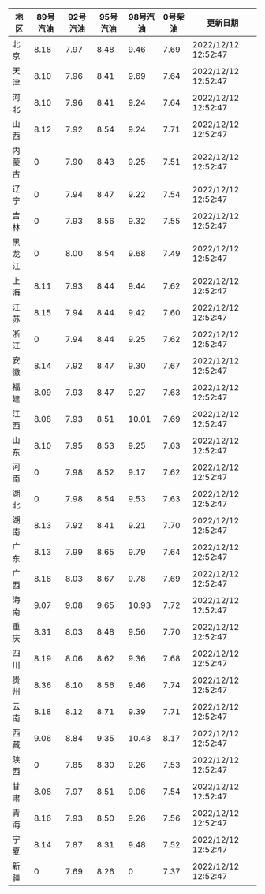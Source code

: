| 地区 | 89号汽油 | 92号汽油 | 95号汽油 | 98号汽油 | 0号柴油 | 更新日期 |
| --- | --- | --- | --- | --- | --- | --- |
| 北京 | 8.18 | 7.97 | 8.48 | 9.46 | 7.69 | 2022/12/12 12:52:47 |
| 天津 | 8.10 | 7.96 | 8.41 | 9.69 | 7.64 | 2022/12/12 12:52:47 |
| 河北 | 8.10 | 7.96 | 8.41 | 9.24 | 7.64 | 2022/12/12 12:52:47 |
| 山西 | 8.12 | 7.92 | 8.54 | 9.24 | 7.71 | 2022/12/12 12:52:47 |
| 内蒙古 | 0 | 7.90 | 8.43 | 9.25 | 7.51 | 2022/12/12 12:52:47 |
| 辽宁 | 0 | 7.94 | 8.47 | 9.22 | 7.54 | 2022/12/12 12:52:47 |
| 吉林 | 0 | 7.93 | 8.56 | 9.32 | 7.55 | 2022/12/12 12:52:47 |
| 黑龙江 | 0 | 8.00 | 8.54 | 9.68 | 7.49 | 2022/12/12 12:52:47 |
| 上海 | 8.11 | 7.93 | 8.44 | 9.44 | 7.62 | 2022/12/12 12:52:47 |
| 江苏 | 8.15 | 7.94 | 8.44 | 9.42 | 7.60 | 2022/12/12 12:52:47 |
| 浙江 | 0 | 7.94 | 8.44 | 9.25 | 7.62 | 2022/12/12 12:52:47 |
| 安徽 | 8.14 | 7.92 | 8.47 | 9.30 | 7.67 | 2022/12/12 12:52:47 |
| 福建 | 8.09 | 7.93 | 8.47 | 9.27 | 7.63 | 2022/12/12 12:52:47 |
| 江西 | 8.08 | 7.93 | 8.51 | 10.01 | 7.69 | 2022/12/12 12:52:47 |
| 山东 | 8.10 | 7.95 | 8.53 | 9.25 | 7.63 | 2022/12/12 12:52:47 |
| 河南 | 0 | 7.98 | 8.52 | 9.17 | 7.62 | 2022/12/12 12:52:47 |
| 湖北 | 0 | 7.98 | 8.54 | 9.53 | 7.63 | 2022/12/12 12:52:47 |
| 湖南 | 8.13 | 7.92 | 8.41 | 9.21 | 7.70 | 2022/12/12 12:52:47 |
| 广东 | 8.13 | 7.99 | 8.65 | 9.79 | 7.64 | 2022/12/12 12:52:47 |
| 广西 | 8.18 | 8.03 | 8.67 | 9.78 | 7.69 | 2022/12/12 12:52:47 |
| 海南 | 9.07 | 9.08 | 9.65 | 10.93 | 7.72 | 2022/12/12 12:52:47 |
| 重庆 | 8.31 | 8.03 | 8.48 | 9.56 | 7.70 | 2022/12/12 12:52:47 |
| 四川 | 8.19 | 8.06 | 8.62 | 9.36 | 7.68 | 2022/12/12 12:52:47 |
| 贵州 | 8.36 | 8.10 | 8.56 | 9.46 | 7.74 | 2022/12/12 12:52:47 |
| 云南 | 8.18 | 8.12 | 8.71 | 9.39 | 7.71 | 2022/12/12 12:52:47 |
| 西藏 | 9.06 | 8.84 | 9.35 | 10.43 | 8.17 | 2022/12/12 12:52:47 |
| 陕西 | 0 | 7.85 | 8.30 | 9.26 | 7.53 | 2022/12/12 12:52:47 |
| 甘肃 | 8.08 | 7.97 | 8.51 | 9.06 | 7.54 | 2022/12/12 12:52:47 |
| 青海 | 8.16 | 7.93 | 8.50 | 9.26 | 7.56 | 2022/12/12 12:52:47 |
| 宁夏 | 8.14 | 7.87 | 8.31 | 9.48 | 7.52 | 2022/12/12 12:52:47 |
| 新疆 | 0 | 7.69 | 8.26 | 0 | 7.37 | 2022/12/12 12:52:47 |
